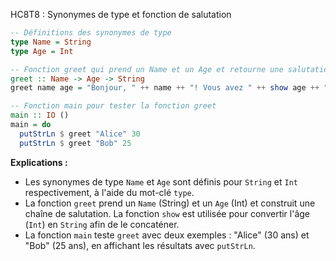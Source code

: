 HC8T8 : Synonymes de type et fonction de salutation

```haskell
-- Définitions des synonymes de type
type Name = String
type Age = Int

-- Fonction greet qui prend un Name et un Age et retourne une salutation
greet :: Name -> Age -> String
greet name age = "Bonjour, " ++ name ++ "! Vous avez " ++ show age ++ " ans."

-- Fonction main pour tester la fonction greet
main :: IO ()
main = do
  putStrLn $ greet "Alice" 30
  putStrLn $ greet "Bob" 25
```

**Explications :**
- Les synonymes de type `Name` et `Age` sont définis pour `String` et `Int` respectivement, à l'aide du mot-clé `type`.
- La fonction `greet` prend un `Name` (String) et un `Age` (Int) et construit une chaîne de salutation. La fonction `show` est utilisée pour convertir l'âge (`Int`) en `String` afin de le concaténer.
- La fonction `main` teste `greet` avec deux exemples : "Alice" (30 ans) et "Bob" (25 ans), en affichant les résultats avec `putStrLn`.

